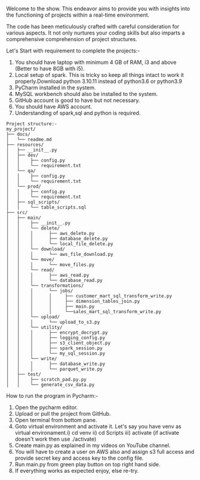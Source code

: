 Welcome to the show. This endeavor aims to provide you with insights into the functioning of projects within a real-time environment.

The code has been meticulously crafted with careful consideration for various aspects. It not only nurtures your coding skills but also imparts a comprehensive comprehension of project structures.

Let's Start with requirement to complete the projects:-
1. You should have laptop with minimum 4 GB of RAM, i3 and above (Better to have 8GB with i5).
2. Local setup of spark. This is tricky so keep all things intact to work it properly.Download python 3.10.11 instead of python3.6 or python3.9
3. PyCharm installed in the system.
4. MySQL workbench should also be installed to the system.
5. GitHub account is good to have but not necessary.
5. You should have AWS account.
6. Understanding of spark,sql and python is required.

```plaintext
Project structure:-
my_project/
├── docs/
│   └── readme.md
├── resources/
│   ├── __init__.py
│   ├── dev/
│   │    ├── config.py
│   │    └── requirement.txt
│   └── qa/
│   │    ├── config.py
│   │    └── requirement.txt
│   └── prod/
│   │    ├── config.py
│   │    └── requirement.txt
│   ├── sql_scripts/
│   │    └── table_scripts.sql
├── src/
│   ├── main/
│   │    ├── __init__.py
│   │    └── delete/
│   │    │      ├── aws_delete.py
│   │    │      ├── database_delete.py
│   │    │      └── local_file_delete.py
│   │    └── download/
│   │    │      └── aws_file_download.py
│   │    └── move/
│   │    │      └── move_files.py
│   │    └── read/
│   │    │      ├── aws_read.py
│   │    │      └── database_read.py
│   │    └── transformations/
│   │    │      └── jobs/
│   │    │      │     ├── customer_mart_sql_transform_write.py
│   │    │      │     ├── dimension_tables_join.py
│   │    │      │     ├── main.py
│   │    │      │     └──sales_mart_sql_transform_write.py
│   │    └── upload/
│   │    │      └── upload_to_s3.py
│   │    └── utility/
│   │    │      ├── encrypt_decrypt.py
│   │    │      ├── logging_config.py
│   │    │      ├── s3_client_object.py
│   │    │      ├── spark_session.py
│   │    │      └── my_sql_session.py
│   │    └── write/
│   │    │      ├── database_write.py
│   │    │      └── parquet_write.py
│   ├── test/
│   │    ├── scratch_pad.py.py
│   │    └── generate_csv_data.py
```

How to run the program in Pycharm:-
1. Open the pycharm editor.
2. Upload or pull the project from GitHub.
3. Open terminal from bottom pane.
4. Goto virtual environment and activate it. Let's say you have venv as virtual environament.i) cd venv ii) cd Scripts iii) activate (if activate doesn't work then use ./activate)
5. Create main.py as explained in my videos on YouTube channel.
6. You will have to create a user on AWS also and assign s3 full access and provide secret key and access key to the config file.
6. Run main.py from green play button on top right hand side.
7. If everything works as expected enjoy, else re-try.
